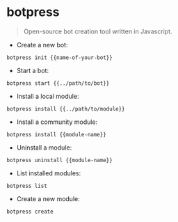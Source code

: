 # botpress

> Open-source bot creation tool written in Javascript.

- Create a new bot:

`botpress init {{name-of-your-bot}}`

- Start a bot:

`botpress start {{../path/to/bot}}`

- Install a local module:

`botpress install {{../path/to/module}}`

- Install a community module:

`botpress install {{module-name}}`

- Uninstall a module:

`botpress uninstall {{module-name}}`

- List installed modules:

`botpress list`

- Create a new module:

`botpress create`
